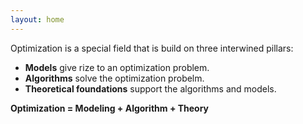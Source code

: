 ```yaml
---
layout: home
---
```

Optimization is a special field that is build on three interwined pillars:
  - **Models** give rize to an optimization problem.
  - **Algorithms** solve the optimization probelm.
  - **Theoretical foundations** support the algorithms and models.



**Optimization = Modeling + Algorithm + Theory**



